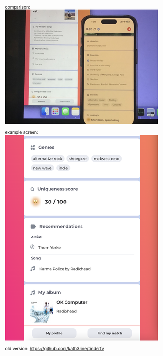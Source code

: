 comparison:
![alt text](./images/comparison1.jpeg)

example screen:
![alt text](images/screen2.png)

old version: https://github.com/kath3rine/tinderfy